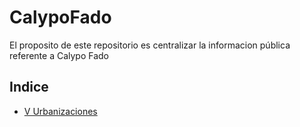 # CalypoFado
El proposito de este repositorio es centralizar la informacion pública referente a Calypo Fado

## Indice
* [V Urbanizaciones](v_urbanizaciones)
